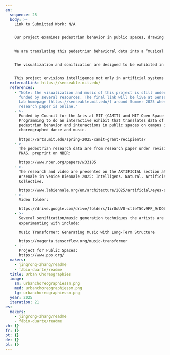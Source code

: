 ```yaml
---
en:
  sequence: 28
  body: >-
    L﻿ink to Submitted Work: N/A


    Our project examines pedestrian behavior in public spaces, drawing on the observational work of urbanist William Whyte from the 1980s. Using computer vision, we compared footage of public spaces in New York, Philadelphia, and Boston from the 1980s with more recent footage from 2010. Our findings reveal that pedestrians are walking faster and lingering less, signaling a shift from streets as social spaces to more functional thoroughfares.


    We are translating this pedestrian behavioral data into a “musical score,” enabling visitors to hear the rhythms of public life across time and place. This score—both visual and sonic—invites audiences to reflect on how public spaces shape and are shaped by collective human intelligence. The musical interpretation also draws inspiration from composer John Cage, whose work explored the interplay between city sounds and artistic expression.


    The visualization and sonification are designed to be exhibited in public spaces, including the four original plazas studied by Whyte and Project for Public Spaces. For each space, the music and visual score can be adapted to its unique tempo and social dynamics. We are experimenting with AI-based generative music techniques such as Music Transformer: Generating Music with Long-Term Structure.


    This project envisions intelligence not only in artificial systems but in the emergent behaviors of everyday urban life—how people move, pause, and interact. By making those patterns audible and visible, we aim to spark conversation about the evolving nature of public space.
  externalLink: https://senseable.mit.edu/
  references:
    - "Note: the visualization and music of this project is still undergoing and
      funded by several resources. The final link will be live at Senseable City
      Lab homepage (https://senseable.mit.edu/) around Summer 2025 when the
      research paper is online."
    - >-
      Funded by Council for the Arts at MIT (CAMIT) and MIT Open Space
      Programming to do an interactive exhibit that translates data of
      pedestrian behavior and interactions in public spaces on campus into
      choreographed dance and music.

      https://arts.mit.edu/spring-2025-camit-grant-recipients/
    - >-
      The pedestrian research data are from research paper under revision at
      PNAS, preprint on NBER:

      https://www.nber.org/papers/w33185
    - >-
      The research and video are presented on the ARTIFICIAL section at the
      Arsenale in Venice Biennale 2025: Intelligens. Natural. Artificial.
      Collective.

      https://www.labiennale.org/en/architecture/2025/artificial/eyes-street
    - >-
      Video folder:

      https://drive.google.com/drive/folders/1irUoUV0-ctleT5Cv9FF_9rDQLH3SZ885?usp=sharing
    - >-
      Several sonification/music generation techniques the artists are
      experimenting with include:

      Music Transformer: Generating Music with Long-Term Structure

      https://magenta.tensorflow.org/music-transformer
    - |-
      Project for Public Spaces:
      https://www.pps.org/
  makers:
    - jingrong-zhang/readme
    - fábio-duarte/readme
  title: Urban Choreographies
  image:
    sm: urbanchoreographiessm.png
    med: urbanchoreographiessm.png
    lg: urbanchoreographiessm.png
  year: 2025
  iteration: 21
es:
  makers:
    - jingrong-zhang/readme
    - fábio-duarte/readme
zh: {}
fr: {}
pt: {}
de: {}
pl: {}
---
```

